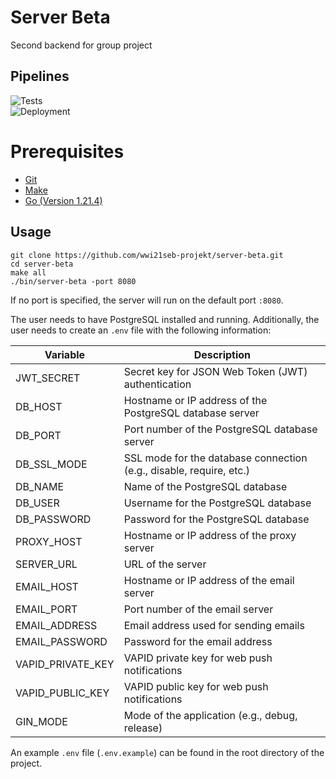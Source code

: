 # Server Beta
Second backend for group project

## Pipelines
![Tests](https://github.com/wwi21seb-projekt/server-beta/actions/workflows/ci.yml/badge.svg?branch=main&event=push)\
![Deployment](https://github.com/wwi21seb-projekt/server-beta/actions/workflows/cd.yml/badge.svg?branch=main&event=push)

# Prerequisites
- [Git](https://git-scm.com/)
- [Make](https://www.gnu.org/software/make/)
- [Go (Version 1.21.4)](https://go.dev/)

## Usage
````
git clone https://github.com/wwi21seb-projekt/server-beta.git
cd server-beta
make all
./bin/server-beta -port 8080
````

If no port is specified, the server will run on the default port `:8080`.

The user needs to have PostgreSQL installed and running. Additionally, the user needs to create an `.env` file with the following information:

| Variable          | Description                                                                      |
|-------------------|----------------------------------------------------------------------------------|
| JWT_SECRET        | Secret key for JSON Web Token (JWT) authentication                               |
| DB_HOST           | Hostname or IP address of the PostgreSQL database server                         |
| DB_PORT           | Port number of the PostgreSQL database server                                    |
| DB_SSL_MODE       | SSL mode for the database connection (e.g., disable, require, etc.)              |
| DB_NAME           | Name of the PostgreSQL database                                                  |
| DB_USER           | Username for the PostgreSQL database                                             |
| DB_PASSWORD       | Password for the PostgreSQL database                                             |
| PROXY_HOST        | Hostname or IP address of the proxy server                                       |
| SERVER_URL        | URL of the server                                                                |
| EMAIL_HOST        | Hostname or IP address of the email server                                       |
| EMAIL_PORT        | Port number of the email server                                                  |
| EMAIL_ADDRESS     | Email address used for sending emails                                            |
| EMAIL_PASSWORD    | Password for the email address                                                   |
| VAPID_PRIVATE_KEY | VAPID private key for web push notifications                                     |
| VAPID_PUBLIC_KEY  | VAPID public key for web push notifications                                      |
| GIN_MODE          | Mode of the application (e.g., debug, release)                                   |


An example `.env` file (`.env.example`) can be found in the root directory of the project.